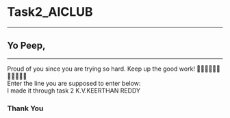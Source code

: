 # Task2_AICLUB
-----
## Yo Peep,
----
Proud of you since you are trying so hard. Keep up the good work!
🐥🐥🐥🐥🐥🐥🐥🐥🐥🐥🐥 \
Enter the line you are supposed to enter below:\
I made it through task 2
 K.V.KEERTHAN REDDY
 
 
 ### Thank You
